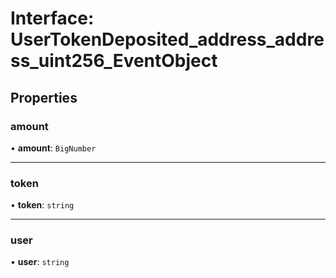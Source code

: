 # Interface: UserTokenDeposited\_address\_address\_uint256\_EventObject

## Properties

### amount

• **amount**: `BigNumber`

___

### token

• **token**: `string`

___

### user

• **user**: `string`
